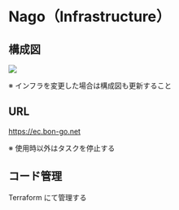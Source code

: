 # Nago（Infrastructure）

## 構成図

<img src="https://lh3.googleusercontent.com/d/1lS1mgx9kLopvKIjY7De-8cyNBqQDm1Jt">

※ インフラを変更した場合は構成図も更新すること

## URL

https://ec.bon-go.net

※ 使用時以外はタスクを停止する

## コード管理

Terraform にて管理する